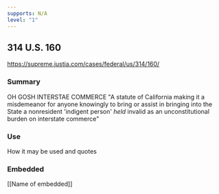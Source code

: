 ```yaml
---
supports: N/A
level: "1"
---
```

## 314 U.S. 160

https://supreme.justia.com/cases/federal/us/314/160/

### Summary

OH GOSH INTERSTAE COMMERCE
"A statute of California making it a misdemeanor for anyone knowingly to bring or assist in bringing into the State a nonresident 'indigent person' _held_ invalid as an unconstitutional burden on interstate commerce"

### Use

How it may be used and quotes

### Embedded

[[Name of embedded]]